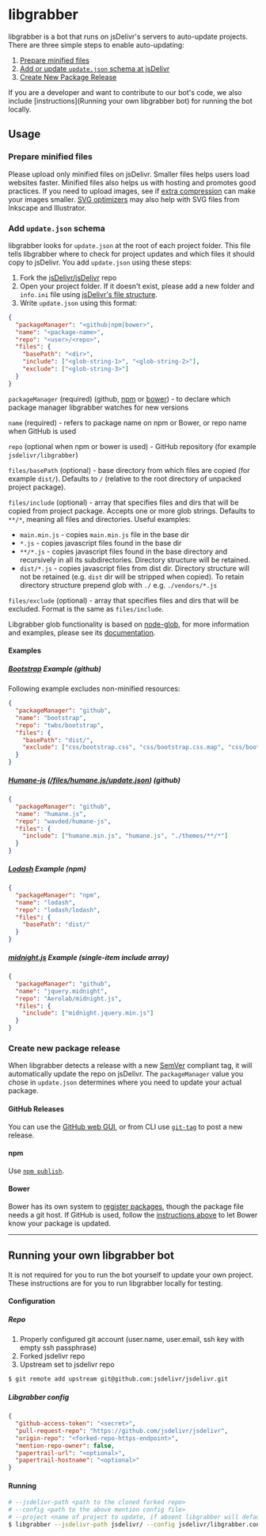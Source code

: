 libgrabber
==========

libgrabber is a bot that runs on jsDelivr's servers to auto-update projects.
There are three simple steps to enable auto-updating:

1. [Prepare minified files](#prepare-minified-files)
2. [Add or update `update.json` schema at jsDelivr](#add-updatejson-schema)
3. [Create New Package Release](#create-new-package-release)

If you are a developer and want to contribute to our bot's code, we also include [instructions](Running your own libgrabber bot) for running the bot locally.

Usage
-----

### Prepare minified files
Please upload only minified files on jsDelivr.  Smaller files helps users load websites faster.  Minified files also helps us with hosting and promotes good practices.  If you need to upload images, see if [extra compression](http://www.sitepoint.com/image-compression-tools/) can make your images smaller.  [SVG optimizers](https://github.com/svg/svgo#svgo----) may also help with SVG files from Inkscape and Illustrator.

### Add `update.json` schema

libgrabber looks for `update.json` at the root of each project folder.  This file tells libgrabber where to check for project updates and which files it should copy to jsDelivr.  You add `update.json` using these steps:

1. Fork the [jsDelivr/jsDelivr](https://github.com/jsdelivr/jsdelivr) repo
2. Open your project folder.  If it doesn't exist, please add a new folder and `info.ini` file using [jsDelivr's file structure](https://github.com/jsdelivr/jsdelivr#file-structure).
3. Write `update.json` using this format:

```json
{
  "packageManager": "<github|npm|bower>",
  "name": "<package-name>",
  "repo": "<user>/<repo>",
  "files": {
    "basePath": "<dir>",
    "include": ["<glob-string-1>", "<glob-string-2>"],
    "exclude": ["<glob-string-3>"]
  }
}
```

`packageManager` (required) (github, [npm](http://npmjs.org/) or [bower](http://bower.io/)) - to declare which package manager libgrabber watches for new versions

`name` (required) - refers to package name on npm or Bower, or repo name when GitHub is used

`repo` (optional when npm or bower is used) - GitHub repository (for example `jsdelivr/libgrabber`)

`files/basePath` (optional) - base directory from which files are copied (for example `dist/`). Defaults to `/` (relative to the root directory of unpacked project package).

`files/include` (optional) - array that specifies files and dirs that will be copied from project package. Accepts one or more glob strings. Defaults to `**/*`, meaning all files and directories. Useful examples:

- `main.min.js` - copies `main.min.js` file in the base dir
- `*.js` - copies javascript files found in the base dir
- `**/*.js` - copies javascript files found in the base directory and recursively in all its subdirectories. Directory structure will be retained.
- `dist/*.js` - copies javascript files from dist dir. Directory structure will not be retained (e.g. `dist` dir will be stripped when copied). To retain directory structure prepend glob with `./` e.g. `./vendors/*.js` 

`files/exclude` (optional) - array that specifies files and dirs that will be excluded.  Format is the same as `files/include`.

Libgrabber glob functionality is based on [node-glob](https://github.com/isaacs/node-glob), for more information and examples, please see its [documentation](https://github.com/isaacs/node-glob).

#### Examples

##### [Bootstrap](https://github.com/twbs/bootstrap) Example (github)

Following example excludes non-minified resources:

```json
{
  "packageManager": "github",
  "name": "bootstrap",
  "repo": "twbs/bootstrap",
  "files": {
    "basePath": "dist/",
    "exclude": ["css/bootstrap.css", "css/bootstrap.css.map", "css/bootstrap-theme.css", "css/bootstrap-theme.css.map", "js/bootstrap.js"]
  }
}
```

##### [Humane-js](https://github.com/wavded/humane-js)  ([*/files/humane.js/update.json*](https://github.com/jsdelivr/jsdelivr/blob/master/files/humane.js/update.json)) (github)

```json
{
  "packageManager": "github",
  "name": "humane.js",
  "repo": "wavded/humane-js",
  "files": {
    "include": ["humane.min.js", "humane.js", "./themes/**/*"]
  }
}
```

##### [Lodash](https://github.com/lodash/lodash) Example (npm)

```json
{
  "packageManager": "npm",
  "name": "lodash",
  "repo": "lodash/lodash",
  "files": {
    "basePath": "dist/"
  }
}
```

##### [midnight.js](https://github.com/Aerolab/midnight.js) Example (single-item include array)

```json
{
  "packageManager": "github",
  "name": "jquery.midnight",
  "repo": "Aerolab/midnight.js",
  "files": {
    "include": ["midnight.jquery.min.js"]
  }
}
```

### Create new package release

When libgrabber detects a release with a new [SemVer](http://semver.org/) compliant tag, it will automatically update the repo on jsDelivr.  The `packageManager` value you chose in `update.json` determines where you need to update your actual package.

#### GitHub Releases

You can use the [GitHub web GUI](https://help.github.com/articles/creating-releases), or from CLI use [`git-tag`](http://git-scm.com/book/en/Git-Basics-Tagging) to post a new release.

#### npm

Use [`npm publish`](https://www.npmjs.org/doc/cli/npm-publish.html).

#### Bower

Bower has its own system to [register packages](http://bower.io/docs/creating-packages/), though the package file needs a git host.  If GitHub is used, follow the [instructions above](#github-releases) to let Bower know your package is updated.

----

Running your own libgrabber bot
-------------------------------

It is not required for you to run the bot yourself to update your own project.  These instructions are for you to run libgrabber locally for testing.

#### Configuration

##### Repo

1. Properly configured git account (user.name, user.email, ssh key with empty ssh passphrase)
2. Forked jsdelivr repo
3. Upstream set to jsdelivr repo
```bash
$ git remote add upstream git@github.com:jsdelivr/jsdelivr.git
```

##### Libgrabber config

```json
{
  "github-access-token": "<secret>",
  "pull-request-repo": "https://github.com/jsdelivr/jsdelivr",
  "origin-repo": "<forked-repo-https-endpoint>",
  "mention-repo-owner": false,
  "papertrail-url": "<optional>",
  "papertrail-hostname": "<optional>"
}
```

#### Running

```bash
# --jsdelivr-path <path to the cloned forked repo>
# --config <path to the above mention config file>
# --project <name of project to update, if absent libgrabber will default to updating all projects>
$ libgrabber --jsdelivr-path jsdelivr/ --config jsdelivr/libgrabber.config.json --project projectName
```
